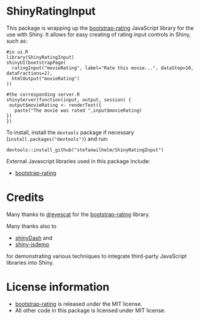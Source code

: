 # ShinyRatingInput

This package is wrapping up the [bootstrap-rating](https://github.com/dreyescat/bootstrap-rating/) JavaScript library for the use with Shiny. It allows for easy creating of rating input controls in Shiny, such as:

```
#in ui.R
library(ShinyRatingInput)
shinyUI(bootstrapPage(
  ratingInput("movieRating", label="Rate this movie...", dataStop=10, dataFractions=2),
  htmlOutput("movieRating")
))

#the corresponding server.R
shinyServer(function(input, output, session) {
 output$movieRating <- renderText({
   paste("The movie was rated ",input$movieRating)
})
})
```

To install, install the `devtools` package if necessary (`install.packages("devtools")`) and run:

```
devtools::install_github("stefanwilhelm/ShinyRatingInput")
```

External Javascript libraries used in this package include:

* [bootstrap-rating](https://github.com/dreyescat/bootstrap-rating/)


Credits
=======

Many thanks to [dreyescat](https://github.com/dreyescat/bootstrap-rating/) for the [bootstrap-rating](https://github.com/dreyescat/bootstrap-rating/) library.

Many thanks also to

* [shinyDash](https://github.com/trestletech/ShinyDash) and
* [shiny-jsdemo](https://github.com/wch/shiny-jsdemo)

for demonstrating various techniques to integrate third-party JavaScript libraries into Shiny.


License information
===================

* [bootstrap-rating](https://github.com/dreyescat/bootstrap-rating/) is released under the MIT license.
* All other code in this package is licensed under MIT license.

